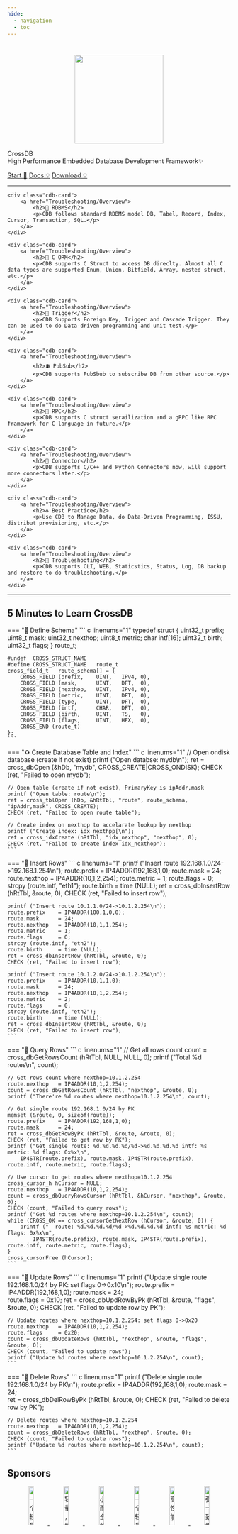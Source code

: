 ```yaml
---
hide:
  - navigation
  - toc
---
```


#

  <div class="cdb-container">
    <div class="cdb-col-md-4">
		<p align="center">
		<img src="/assets/favicon.png" width="200" height="200">
		</p>
    </div>
    <div class="cdb-col-md-8">
		<p class="cdb-description"><span class="cdb-accent">CrossDB</span><br>High Performance Embedded Database Development Framework✨</p>
		<p>
			<a class="cdb-button cdb-button-primary" href="/tutorial/getting-started/">Start 🧭</a> 
			<a class=cdb-button href="/tutorial/introduction/">Docs 💡</a>
			<a class=cdb-button href="/tutorial/introduction/">Download 💡</a>
			</p>
    </div>
  </div>

---

  <div class="cdb-container">

    <div class="cdb-card"> 
		<a href="Troubleshooting/Overview">
			<h2>🌈 RDBMS</h2>
			<p>CDB follows standard RDBMS model DB, Tabel, Record, Index, Cursor, Transaction, SQL.</p>
		</a>
    </div>

    <div class="cdb-card"> 
		<a href="Troubleshooting/Overview">
			<h2>🚊 C ORM</h2>
			<p>CDB supports C Struct to access DB direclty. Almost all C data types are supported Enum, Union, Bitfield, Array, nested struct, etc.</p>
		</a>
    </div>

    <div class="cdb-card"> 
		<a href="Troubleshooting/Overview">
			<h2>🚀 Trigger</h2>
			<p>CDB Supports Foreign Key, Trigger and Cascade Trigger. They can be used to do Data-driven programming and unit test.</p>
		</a>
    </div>

    <div class="cdb-card"> 
		<a href="Troubleshooting/Overview">
			<h2>⛽ PubSub</h2>
			<p>CDB supports PubSbub to subscribe DB from other source.</p>
		</a>
    </div>

    <div class="cdb-card"> 
		<a href="Troubleshooting/Overview">
			<h2>💮 RPC</h2>
			<p>CDB supports C struct serailization and a gRPC like RPC framework for C language in future.</p>
		</a>
    </div>

    <div class="cdb-card"> 
		<a href="Troubleshooting/Overview">
			<h2>🔱 Connector</h2>
			<p>CDB supports C/C++ and Python Connectors now, will support more connectors later.</p>
		</a>
    </div>

    <div class="cdb-card"> 
		<a href="Troubleshooting/Overview">
			<h2>♻️ Best Practice</h2>
			<p>Use CDB to Manage Data, do Data-Driven Programming, ISSU, distribut provisioning, etc.</p>
		</a>
    </div>

    <div class="cdb-card"> 
		<a href="Troubleshooting/Overview">
			<h2>🌄 Troubleshooting</h2>
			<p>CDB supports CLI, WEB, Staticstics, Status, Log, DB backup and restore to do troubleshooting.</p>
		</a>
    </div>
	
  </div>

---

## 5 Minutes to Learn CrossDB

=== "🌄 Define Schema"
	``` c linenums="1"
	typedef struct {
		uint32_t 			prefix;
		uint8_t 			mask;
		uint32_t			nexthop;
		uint8_t 			metric;
		char				intf[16];
		uint32_t			birth;
		uint32_t			flags;
	} route_t;

	#undef	CROSS_STRUCT_NAME
	#define	CROSS_STRUCT_NAME	route_t
	cross_field_t 	route_schema[] = {
		CROSS_FIELD (prefix,	UINT,	IPv4, 0),
		CROSS_FIELD (mask, 		UINT,	DFT,  0),
		CROSS_FIELD (nexthop,	UINT,	IPv4, 0),
		CROSS_FIELD (metric, 	UINT,	DFT,  0),
		CROSS_FIELD (type,		UINT,	DFT,  0),
		CROSS_FIELD (intf,		CHAR,	DFT,  0),
		CROSS_FIELD (birth, 	UINT,	TS,   0),
		CROSS_FIELD (flags, 	UINT,	HEX,  0),
		CROSS_END (route_t)
	};
	```
=== "♻️ Create Database Table and Index"
	``` c linenums="1"
	// Open ondisk database (create if not exist)
	printf ("Open databse: mydb\n");
	ret = cross_dbOpen (&hDb, "mydb", CROSS_CREATE|CROSS_ONDISK);
	CHECK (ret, "Failed to open mydb");

	// Open table (create if not exist), PrimaryKey is ipAddr,mask
	printf ("Open table: route\n");
	ret = cross_tblOpen (hDb, &hRtTbl, "route", route_schema, "ipAddr,mask", CROSS_CREATE);
	CHECK (ret, "Failed to open route table");

	// Create index on nexthop to accelarate lookup by nexthop
	printf ("Create index: idx_nexthpp[\n");
	ret = cross_idxCreate (hRtTbl, "idx_nexthop", "nexthop", 0);
	CHECK (ret, "Failed to create index idx_nexthop");
	```
=== "💮 Insert Rows"
	``` c linenums="1"
	printf ("Insert route 192.168.1.0/24->192.168.1.254\n");
	route.prefix	= IP4ADDR(192,168,1,0);
	route.mask		= 24;	
	route.nexthop	= IP4ADDR(10,1,2,254);
	route.metric	= 1;
	route.flags		= 0;
	strcpy (route.intf, "eth1");
	route.birth		= time (NULL);
	ret = cross_dbInsertRow (hRtTbl, &route, 0); 
	CHECK (ret, "Failed to insert row");

	printf ("Insert route 10.1.1.0/24->10.1.2.254\n");
	route.prefix	= IP4ADDR(100,1,0,0);
	route.mask		= 24;	
	route.nexthop	= IP4ADDR(10,1,1,254);
	route.metric	= 1;
	route.flags		= 0;
	strcpy (route.intf, "eth2");
	route.birth		= time (NULL);
	ret = cross_dbInsertRow (hRtTbl, &route, 0); 
	CHECK (ret, "Failed to insert row");

	printf ("Insert route 10.1.2.0/24->10.1.2.254\n");
	route.prefix	= IP4ADDR(10,1,1,0);
	route.mask		= 24;	
	route.nexthop	= IP4ADDR(10,1,2,254);
	route.metric	= 2;
	route.flags		= 0;
	strcpy (route.intf, "eth2");
	route.birth		= time (NULL);
	ret = cross_dbInsertRow (hRtTbl, &route, 0); 
	CHECK (ret, "Failed to insert row");
	```
=== "🌄 Query Rows"
	``` c linenums="1"
	// Get all rows count
	count = cross_dbGetRowsCount (hRtTbl, NULL, NULL, 0);
	printf ("Total %d routes\n", count);

	// Get rows count where nexthop=10.1.2.254
	route.nexthop	= IP4ADDR(10,1,2,254);
	count = cross_dbGetRowsCount (hRtTbl, "nexthop", &route, 0);
	printf ("There're %d routes where nexthop=10.1.2.254\n", count);

	// Get single route 192.168.1.0/24 by PK
	memset (&route, 0, sizeof(route));
	route.prefix	= IP4ADDR(192,168,1,0);
	route.mask		= 24;	
	ret = cross_dbGetRowByPk (hRtTbl, &route, &route, 0); 
	CHECK (ret, "Failed to get row by PK");
	printf ("Get single route: %d.%d.%d.%d/%d->%d.%d.%d.%d intf: %s metric: %d flags: 0x%x\n", 
		IP4STR(route.prefix), route.mask, IP4STR(route.prefix), route.intf, route.metric, route.flags);

	// Use cursor to get routes where nexthop=10.1.2.254
	cross_cursor_h hCursor = NULL;
	route.nexthop	= IP4ADDR(10,1,2,254);
	count = cross_dbQueryRowsCursor (hRtTbl, &hCursor, "nexthop", &route, 0);
	CHECK (count, "Failed to query rows");
	printf ("Get %d routes where nexthop=10.1.2.254\n", count);
	while (CROSS_OK == cross_cursorGetNextRow (hCursor, &route, 0)) {
		printf ("  route: %d.%d.%d.%d/%d->%d.%d.%d.%d intf: %s metric: %d flags: 0x%x\n", 
			IP4STR(route.prefix), route.mask, IP4STR(route.prefix), route.intf, route.metric, route.flags);
	}
	cross_cursorFree (hCursor);
	```
=== "💮 Update Rows"
	``` c linenums="1"
	printf ("Update single route 192.168.1.0/24 by PK: set flags 0->0x10\n");
	route.prefix	= IP4ADDR(192,168,1,0);
	route.mask		= 24;	
	route.flags		= 0x10;
	ret = cross_dbUpdRowByPk (hRtTbl, &route, "flags", &route, 0); 
	CHECK (ret, "Failed to update row by PK");

	// Update routes where nexthop=10.1.2.254: set flags 0->0x20
	route.nexthop	= IP4ADDR(10,1,2,254);
	route.flags		= 0x20;
	count = cross_dbUpdateRows (hRtTbl, "nexthop", &route, "flags", &route, 0);
	CHECK (count, "Failed to update rows");
	printf ("Update %d routes where nexthop=10.1.2.254\n", count);	
	```
=== "💮 Delete Rows"
	``` c linenums="1"
	printf ("Delete single route 192.168.1.0/24 by PK\n");
	route.prefix	= IP4ADDR(192,168,1,0);
	route.mask		= 24;	
	ret = cross_dbDelRowByPk (hRtTbl, &route, 0); 
	CHECK (ret, "Failed to delete row by PK");

	// Delete routes where nexthop=10.1.2.254
	route.nexthop	= IP4ADDR(10,1,2,254);
	count = cross_dbDeleteRows (hRtTbl, "nexthop", &route, 0);
	CHECK (count, "Failed to update rows");
	printf ("Update %d routes where nexthop=10.1.2.254\n", count);
	```

## Sponsors

<p align="center">
<a href="https://gitee.com/dromara/TLog" target="_blank">
<img src="https://oss.dev33.cn/sa-token/link/tlog2.png" title="一个轻量级的分布式日志标记追踪神器，10分钟即可接入，自动对日志打标签完成微服务的链路追踪" width="15%">
</a>
<a href="https://gitee.com/dromara/liteFlow" target="_blank">
<img src="https://oss.dev33.cn/sa-token/link/liteflow.png" title="轻量，快速，稳定，可编排的组件式流程引擎" width="15%">
</a>
<a href="https://hutool.cn/" target="_blank">
<img src="https://oss.dev33.cn/sa-token/link/hutool.jpg" title="小而全的Java工具类库，使Java拥有函数式语言般的优雅，让Java语言也可以“甜甜的”。" width="15%">
</a>
<a href="https://sa-token.dev33.cn/" target="_blank">
<img src="https://oss.dev33.cn/sa-token/link/sa-token.png" title="一个轻量级 java 权限认证框架，让鉴权变得简单、优雅！" width="15%">
</a>
<a href="https://gitee.com/dromara/hmily" target="_blank">
<img src="https://oss.dev33.cn/sa-token/link/hmily.png" title="高性能一站式分布式事务解决方案。" width="15%">
</a>
<a href="https://gitee.com/dromara/Raincat" target="_blank">
<img src="https://oss.dev33.cn/sa-token/link/raincat.png" title="强一致性分布式事务解决方案。" width="15%">
</a>
</p>
<p align="center">
<a href="https://gitee.com/dromara/myth" target="_blank">
<img src="https://oss.dev33.cn/sa-token/link/myth.png" title="可靠消息分布式事务解决方案。" width="15%">
</a>
<a href="https://cubic.jiagoujishu.com/" target="_blank">
<img src="https://oss.dev33.cn/sa-token/link/cubic.png" title="一站式问题定位平台，以agent的方式无侵入接入应用，完整集成arthas功能模块，致力于应用级监控，帮助开发人员快速定位问题" width="15%">
</a>
<a href="https://maxkey.top/" target="_blank">
<img src="https://oss.dev33.cn/sa-token/link/maxkey.png" title="业界领先的身份管理和认证产品" width="15%">
</a>
<a href="http://forest.dtflyx.com/" target="_blank">
<img src="https://oss.dev33.cn/sa-token/link/forest-logo.png" title="Forest能够帮助您使用更简单的方式编写Java的HTTP客户端" width="15%">
</a>
<a href="https://jpom.io/" target="_blank">
<img src="https://oss.dev33.cn/sa-token/link/jpom.png" title="一款简而轻的低侵入式在线构建、自动部署、日常运维、项目监控软件" width="15%">
</a>
<a href="https://su.usthe.com/" target="_blank">
<img src="https://oss.dev33.cn/sa-token/link/sureness.png" title="面向 REST API 的高性能认证鉴权框架" width="15%">
</a>
</p>
<p align="center">
<a href="https://easy-es.cn/" target="_blank">
<img src="https://oss.dev33.cn/sa-token/link/easy-es2.png" title="傻瓜级ElasticSearch搜索引擎ORM框架" width="15%">
</a>
<a href="https://gitee.com/dromara/northstar" target="_blank">
<img src="https://oss.dev33.cn/sa-token/link/northstar_logo.png" title="Northstar盈富量化交易平台" width="15%">
</a>
<a href="https://hertzbeat.com/" target="_blank">
<img src="https://oss.dev33.cn/sa-token/link/hertzbeat_brand.jpg" title="易用友好的云监控系统" width="15%">
</a>
<a href="https://plugins.sheng90.wang/fast-request/" target="_blank">
<img src="https://oss.dev33.cn/sa-token/link/fast-request.gif" title="Idea 版 Postman，为简化调试API而生" width="15%">
</a>
<a href="https://www.jeesuite.com/" target="_blank">
<img src="https://oss.dev33.cn/sa-token/link/mendmix.png" title="开源分布式云原生架构一站式解决方案" width="15%">
</a>
<a href="https://gitee.com/dromara/koalas-rpc" target="_blank">
<img src="https://oss.dev33.cn/sa-token/link/koalas-rpc2.png" title="企业生产级百亿日PV高可用可拓展的RPC框架。" width="15%">
</a>
</p>
<p align="center">
<a href="https://async.sizegang.cn/" target="_blank">
<img src="https://oss.dev33.cn/sa-token/link/gobrs-async.png" title="配置极简功能强大的异步任务动态编排框架" width="15%">
</a>
<a href="https://dynamictp.cn/" target="_blank">
<img src="https://oss.dev33.cn/sa-token/link/dynamic-tp.png" title="基于配置中心的轻量级动态可监控线程池" width="15%">
</a>
<a href="https://www.x-easypdf.cn" target="_blank">
<img src="https://oss.dev33.cn/sa-token/link/x-easypdf.png" title="一个用搭积木的方式构建pdf的框架（基于pdfbox）" width="15%">
</a>
<a href="http://dromara.gitee.io/image-combiner" target="_blank">
<img src="https://oss.dev33.cn/sa-token/link/image-combiner.png" title="一个专门用于图片合成的工具，没有很复杂的功能，简单实用，却不失强大" width="15%">
</a>
<a href="https://www.herodotus.cn/" target="_blank">
<img src="https://oss.dev33.cn/sa-token/link/dante-cloud2.png" title="Dante-Cloud 是一款企业级微服务架构和服务能力开发平台。" width="15%">
</a>
<a href="https://dromara.org/zh/projects/" target="_blank">
<img src="https://oss.dev33.cn/sa-token/link/dromara.png" title="让每一位开源爱好者，体会到开源的快乐。" width="15%">
</a>
</p>

![img](/images/cdb-arch.svg)

> **Note**
> Some text here

> **Note**: Some text here

> **Note**: Some text here
> Addtional Content

> **Warning**
> Some text here

> **Warning**: Some text here

> **Warning**: Some text here
> Addtional Content